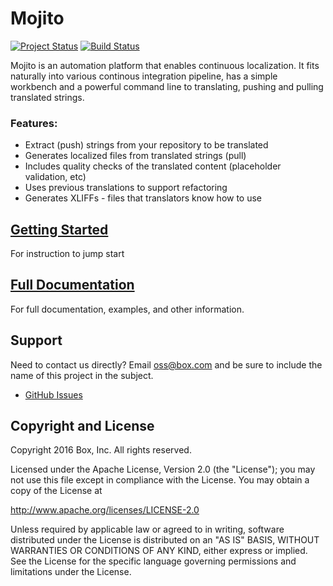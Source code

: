 Mojito
====
[![Project Status](http://opensource.box.com/badges/active.svg)](http://opensource.box.com/badges)
[![Build Status](https://travis-ci.com/box/mojito.svg?token=NJfRzR9V36ATPDsJtEkR&branch=master)](https://travis-ci.com/box/mojito)

Mojito is an automation platform that enables continuous localization.  It fits naturally into various continous integration pipeline, has a simple workbench and a powerful command line to translating, pushing and pulling translated strings.

### Features:
- Extract (push) strings from your repository to be translated
- Generates localized files from translated strings (pull)
- Includes quality checks of the translated content (placeholder validation, etc)
- Uses previous translations to support refactoring
- Generates XLIFFs - files that translators know how to use

## [Getting Started](http://opensource.box.com/mojito/docs/guides/getting-started/)
For instruction to jump start

## [Full Documentation](http://opensource.box.com/mojito/docs/)
For full documentation, examples, and other information.

## Support

Need to contact us directly? Email oss@box.com and be sure to include the name of this project in the subject.
- [GitHub Issues](https://github.com/Box/Mojito/issues)

## Copyright and License

Copyright 2016 Box, Inc. All rights reserved.

Licensed under the Apache License, Version 2.0 (the "License");
you may not use this file except in compliance with the License.
You may obtain a copy of the License at

   http://www.apache.org/licenses/LICENSE-2.0

Unless required by applicable law or agreed to in writing, software
distributed under the License is distributed on an "AS IS" BASIS,
WITHOUT WARRANTIES OR CONDITIONS OF ANY KIND, either express or implied.
See the License for the specific language governing permissions and
limitations under the License.
